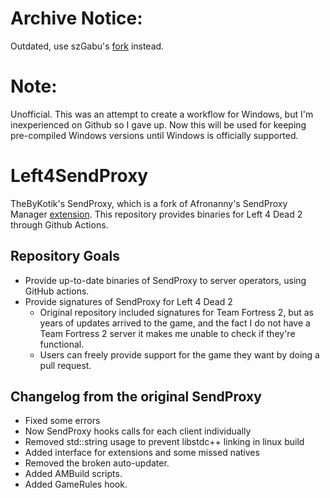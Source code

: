 # Archive Notice:
Outdated, use szGabu's [fork](https://github.com/jensewe/Left4SendProxy) instead.

# Note:
Unofficial. This was an attempt to create a workflow for Windows, but I'm inexperienced on Github so I gave up. Now this will be used for keeping pre-compiled Windows versions until Windows is officially supported.

# Left4SendProxy

TheByKotik's SendProxy, which is a fork of Afronanny's SendProxy Manager [extension](https://forums.alliedmods.net/showthread.php?t=169795). This repository provides binaries for Left 4 Dead 2 through Github Actions.

## Repository Goals
- Provide up-to-date binaries of SendProxy to server operators, using GitHub actions.
- Provide signatures of SendProxy for Left 4 Dead 2
  - Original repository included signatures for Team Fortress 2, but as years of updates arrived to the game, and the fact I do not have a Team Fortress 2 server it makes me unable to check if they're functional.
  - Users can freely provide support for the game they want by doing a pull request.

## Changelog from the original SendProxy

- Fixed some errors
- Now SendProxy hooks calls for each client individually
- Removed std::string usage to prevent libstdc++ linking in linux build
- Added interface for extensions and some missed natives
- Removed the broken auto-updater.
- Added AMBuild scripts.
- Added GameRules hook.
